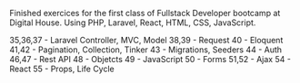 Finished exercices for the first class of Fullstack Developer bootcamp at Digital House. Using PHP, Laravel, React, HTML, CSS, JavaScript.

35,36,37 - Laravel Controller, MVC, Model
38,39 - Request
40 - Eloquent
41,42 - Pagination, Collection, Tinker
43 - Migrations, Seeders
44 - Auth
46,47 - Rest API
48 - Objetcts
49 - JavaScript
50 - Forms
51,52 - Ajax
54 - React
55 - Props, Life Cycle
